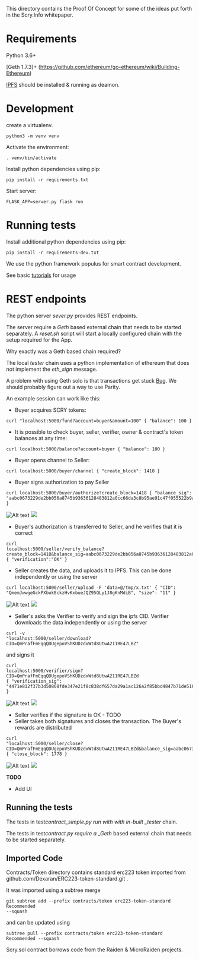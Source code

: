 This directory contains the Proof Of Concept for some of the ideas put forth in
the Scry.Info whitepaper.

# Requirements

Python 3.6+

[Geth 1.7.3]+ (https://github.com/ethereum/go-ethereum/wiki/Building-Ethereum)

[IPFS](https://github.com/ipfs/go-ipfs) should be installed & running as deamon.

# Development

create a virtualenv.

```
python3 -m venv venv
```

Activate the environment:

```
. venv/bin/activate
```

Install python dependencies using pip:

```
pip install -r requirements.txt
```

Start server:

```
FLASK_APP=server.py flask run
```

# Running tests

Install additional python dependencies using pip:

```
pip install -r requirements-dev.txt
```

We use the python framework populus for smart contract development.

See basic [tutorials](http://populus.readthedocs.io/en/latest/tutorial.html) for
usage

# REST endpoints

The python server _sever.py_ provides REST endpoints.

The server require a _Geth_ based external chain that needs to be started
separately. A _reset.sh_ script will start a locally configured chain with the
setup required for the App.

Why exactly was a Geth based chain required?

The local _tester_ chain uses a python implementation of ethereum that does not
implement the _eth_sign_ message.

A problem with using Geth solo is that transactions get stuck
[Bug](https://github.com/ethereum/go-ethereum/issues/3694). We should probably
figure out a way to use Parity.

An example session can work like this:

* Buyer acquires SCRY tokens:

```
curl "localhost:5000/fund?account=buyer&amount=100" { "balance": 100 }
```

* It is possible to check buyer, seller, verifier, owner & contract's token
  balances at any time:

```
curl localhost:5000/balance?account=buyer { "balance": 100 }
```

* Buyer opens channel to Seller:

```
curl localhost:5000/buyer/channel { "create_block": 1418 }
```

* Buyer signs authorization to pay Seller

```
curl localhost:5000/buyer/authorize?create_block=1418 { "balance_sig":
"aabc0673229de2bb056a8745b93636128483812a0cc66da3c8b95ae91c47f055522b9a3d13f92ddb87d08319a2cd4b10d6b845b1b705391e7fa3f610b7f1f7d41b"
}
```

![Alt text](./doc/buyer.svg) <img src="./doc/buyer.svg">

* Buyer's authorization is transferred to Seller, and he verifies that it is
  correct

```
curl
localhost:5000/seller/verify_balance?create_block=1418&balance_sig=aabc0673229de2bb056a8745b93636128483812a0cc66da3c8b95ae91c47f055522b9a3d13f92ddb87d08319a2cd4b10d6b845b1b705391e7fa3f610b7f1f7d41b
{ "verification":"OK" }
```

* Seller creates the data, and uploads it to IPFS. This can be done
  independently or using the server

```
curl localhost:5000/seller/upload -F 'data=@/tmp/x.txt' { "CID":
"QmemJwwgeGckPXbuk8ckzHvKxbueJQZ95QLy1J8gKnMdiB", "size": "11" }
```

![Alt text](./doc/seller.svg) <img src="./doc/seller.svg">

* Seller's asks the Verifier to verify and sign the ipfs CID. Verifier downloads
  the data independently or using the server

```
curl -v
"localhost:5000/seller/download?CID=QmPrafFmEqqQDUgepoVShKUDzdxWtd8UtwA211RE47LBZ"
```

and signs it

```
curl
localhost:5000/verifier/sign?CID=QmPrafFmEqqQDUgepoVShKUDzdxWtd8UtwA211RE47LBZd
{ "verification_sig":
"4471e812f37b3d50808fde347e21f8c838df657da29a1ac126a2f85bbd4847b71de516f4ca8d2b26587f4ddc0ac2b78cf18cb03a12097800cbb281f26e5c2ada1b"
}
```

![Alt text](./doc/verification.svg) <img src="./doc/verification.svg">

* Seller verifies if the signature is OK - TODO
* Seller takes both signatures and closes the transaction. The Buyer's rewards
  are distributed

```
curl
"localhost:5000/seller/close?CID=QmPrafFmEqqQDUgepoVShKUDzdxWtd8UtwA211RE47LBZd&balance_sig=aabc0673229de2bb056a8745b93636128483812a0cc66da3c8b95ae91c47f055522b9a3d13f92ddb87d08319a2cd4b10d6b845b1b705391e7fa3f610b7f1f7d41b&verification_sig=4471e812f37b3d50808fde347e21f8c838df657da29a1ac126a2f85bbd4847b71de516f4ca8d2b26587f4ddc0ac2b78cf18cb03a12097800cbb281f26e5c2ada1b&create_block=1418"
{ "close_block": 1778 }
```

![Alt text](./doc/settlement.svg) <img src="./doc/settlement.svg">

**TODO**

* Add UI

## Running the tests

The tests in test*contract_simple.py run with with in-built _tester* chain.

The tests in test*contract.py require a _Geth* based external chain that needs
to be started separately.

## Imported Code

Contracts/Token directory contains standard erc223 token imported from
github.com/Dexaran/ERC223-token-standard.git .

It was imported using a subtree merge

```
git subtree add --prefix contracts/token erc223-token-standard Recommended
--squash
```

and can be updated using

```
subtree pull --prefix contracts/token erc223-token-standard Recommended --squash
```

Scry.sol contract borrows code from the Raiden & MicroRaiden projects.

```

```
